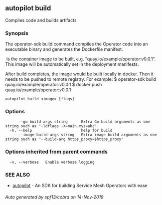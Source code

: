 ## autopilot build

Compiles code and builds artifacts

### Synopsis

The operator-sdk build command compiles the Operator code into an executable binary
and generates the Dockerfile manifest.

<image> is the container image to be built, e.g. "quay.io/example/operator:v0.0.1".
This image will be automatically set in the deployment manifests.

After build completes, the image would be built locally in docker. Then it needs to
be pushed to remote registry.
For example:
	$ operator-sdk build quay.io/example/operator:v0.0.1
	$ docker push quay.io/example/operator:v0.0.1


```
autopilot build <image> [flags]
```

### Options

```
      --go-build-args string      Extra Go build arguments as one string such as "-ldflags -X=main.xyz=abc"
  -h, --help                      help for build
      --image-build-args string   Extra image build arguments as one string such as "--build-arg https_proxy=$https_proxy"
```

### Options inherited from parent commands

```
  -v, --verbose   Enable verbose logging
```

### SEE ALSO

* [autopilot](autopilot.md)	 - An SDK for building Service Mesh Operators with ease

###### Auto generated by spf13/cobra on 14-Nov-2019

